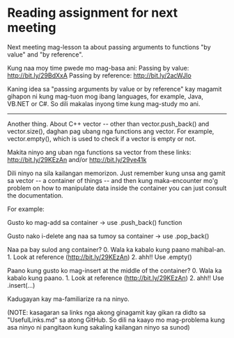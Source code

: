 # Reading assignment for next meeting

Next meeting mag-lesson ta about passing arguments to functions "by value" and "by reference".

Kung naa moy time pwede mo mag-basa ani:
Passing by value: http://bit.ly/29BdXxA
Passing by reference: http://bit.ly/2acWJIo

Kaning idea sa "passing arguments by value or by reference" kay magamit gihapon ni kung mag-tuon mog ibang languages, for example, Java, VB.NET or C#. So dili makalas inyong time kung mag-study mo ani.

----------------------------
Another thing. About C++ vector -- other than vector.push_back() and vector.size(), daghan pag ubang nga functions ang vector. For example, vector.empty(), which is used to check if a vector is empty or not.

Makita ninyo ang uban nga functions sa vector from these links: http://bit.ly/29KEzAn and/or http://bit.ly/29ye41k

Dili ninyo na sila kailangan memorizon. Just remember kung unsa ang gamit sa vector -- a container of things -- and then kung maka-encounter mo'g problem on how to manipulate data inside the container you can just consult the documentation.

For example:

Gusto ko mag-add sa container -> use .push_back() function

Gusto nako i-delete ang naa sa tumoy sa container -> use .pop_back()

Naa pa bay sulod ang container?
       0. Wala ka kabalo kung paano mahibal-an.
       1. Look at reference (http://bit.ly/29KEzAn)
       2. ahh!! Use .empty()

Paano kung gusto ko mag-insert at the middle of the container?
       0. Wala ka kabalo kung paano.
       1. Look at reference (http://bit.ly/29KEzAn)
       2. ahh!! Use .insert(...)

Kadugayan kay ma-familiarize ra na ninyo.

(NOTE: kasagaran sa links nga akong ginagamit kay gikan ra didto sa "UsefulLinks.md" sa atong GitHub. So dili na kaayo mo mag-problema kung asa ninyo ni pangitaon kung sakaling kailangan ninyo sa sunod)
